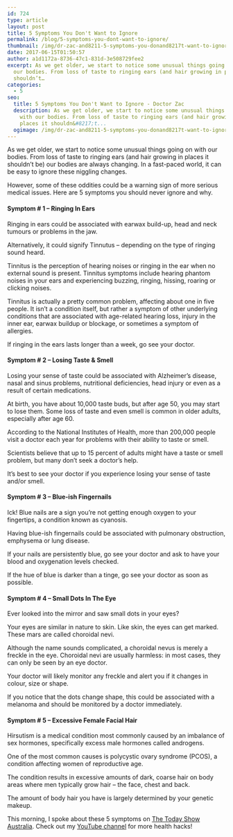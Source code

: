 ```yaml
---
id: 724
type: article
layout: post
title: 5 Symptoms You Don't Want to Ignore
permalink: /blog/5-symptoms-you-dont-want-to-ignore/
thumbnail: /img/dr-zac-and8211-5-symptoms-you-donand8217t-want-to-ignore.png
date: 2017-06-15T01:50:57
author: a1d1172a-8736-47c1-831d-3e508729fee2
excerpt: As we get older, we start to notice some unusual things going on with
  our bodies. From loss of taste to ringing ears (and hair growing in places it
  shouldn’t…
categories:
  - 5
seo:
  title: 5 Symptoms You Don't Want to Ignore - Doctor Zac
  description: As we get older, we start to notice some unusual things going on
    with our bodies. From loss of taste to ringing ears (and hair growing in
    places it shouldn&#8217;t...
  ogimage: /img/dr-zac-and8211-5-symptoms-you-donand8217t-want-to-ignore.png
---
```


As we get older, we start to notice some unusual things going on with our bodies. From loss of taste to ringing ears (and hair growing in places it shouldn’t be) our bodies are always changing. In a fast-paced world, it can be easy to ignore these niggling changes.

However, some of these oddities could be a warning sign of more serious medical issues. Here are 5 symptoms you should never ignore and why.

#### Symptom # 1 – Ringing In Ears

Ringing in ears could be associated with earwax build-up, head and neck tumours or problems in the jaw.

Alternatively, it could signify Tinnutus – depending on the type of ringing sound heard.

Tinnitus is the perception of hearing noises or ringing in the ear when no external sound is present. Tinnitus symptoms include hearing phantom noises in your ears and experiencing buzzing, ringing, hissing, roaring or clicking noises.

Tinnitus is actually a pretty common problem, affecting about one in five people. It isn’t a condition itself, but rather a symptom of other underlying conditions that are associated with age-related hearing loss, injury in the inner ear, earwax buildup or blockage, or sometimes a symptom of allergies.

If ringing in the ears lasts longer than a week, go see your doctor.

#### Symptom # 2 – Losing Taste & Smell

Losing your sense of taste could be associated with Alzheimer’s disease, nasal and sinus problems, nutritional deficiencies, head injury or even as a result of certain medications.

At birth, you have about 10,000 taste buds, but after age 50, you may start to lose them. Some loss of taste and even smell is common in older adults, especially after age 60.

According to the National Institutes of Health, more than 200,000 people visit a doctor each year for problems with their ability to taste or smell.

Scientists believe that up to 15 percent of adults might have a taste or smell problem, but many don’t seek a doctor’s help.

It’s best to see your doctor if you experience losing your sense of taste and/or smell.

#### Symptom # 3 – Blue-ish Fingernails

Ick! Blue nails are a sign you’re not getting enough oxygen to your fingertips, a condition known as cyanosis.

Having blue-ish fingernails could be associated with pulmonary obstruction, emphysema or lung disease.

If your nails are persistently blue, go see your doctor and ask to have your blood and oxygenation levels checked.

If the hue of blue is darker than a tinge, go see your doctor as soon as possible.

#### Symptom # 4 – Small Dots In The Eye

Ever looked into the mirror and saw small dots in your eyes?

Your eyes are similar in nature to skin. Like skin, the eyes can get marked. These mars are called choroidal nevi.

Although the name sounds complicated, a choroidal nevus is merely a freckle in the eye. Choroidal nevi are usually harmless: in most cases, they can only be seen by an eye doctor.

Your doctor will likely monitor any freckle and alert you if it changes in colour, size or shape.

If you notice that the dots change shape, this could be associated with a melanoma and should be monitored by a doctor immediately.

#### Symptom # 5 – Excessive Female Facial Hair

Hirsutism is a medical condition most commonly caused by an imbalance of sex hormones, specifically excess male hormones called androgens.

One of the most common causes is polycystic ovary syndrome (PCOS), a condition affecting women of reproductive age.

The condition results in excessive amounts of dark, coarse hair on body areas where men typically grow hair – the face, chest and back.

The amount of body hair you have is largely determined by your genetic makeup.

This morning, I spoke about these 5 symptoms on [The Today Show Australia](https://www.9now.com.au/today). Check out my [YouTube channel](https://www.youtube.com/channel/UCpp-gbC1f3hZ6nBapnRzYYw) for more health hacks!
